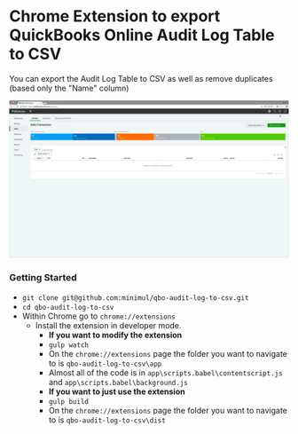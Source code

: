 # Chrome Extension to export QuickBooks Online Audit Log Table to CSV

You can export the Audit Log Table to CSV as well as remove duplicates (based only the "Name" column)


![Animated GIF Using the QBO Audit Log to CSV Chrome Extension](qbo-audit-log-to-csv.gif?raw=true "Title")


### Getting Started

- `git clone git@github.com:minimul/qbo-audit-log-to-csv.git`
- `cd qbo-audit-log-to-csv`
- Within Chrome go to `chrome://extensions`
  - Install the extension in developer mode.
    - **If you want to modify the extension**
    - `gulp watch`
    - On the `chrome://extensions` page the folder you want to navigate to is `qbo-audit-log-to-csv\app`
    - Almost all of the code is in `app\scripts.babel\contentscript.js` and `app\scripts.babel\background.js`
    - **If you want to just use the extension**
    - `gulp build`
    - On the `chrome://extensions` page the folder you want to navigate to is `qbo-audit-log-to-csv\dist`
